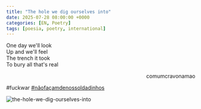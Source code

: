 ```yaml
---
title: "The hole we dig ourselves into"
date: 2025-07-28 08:00:00 +0000
categories: [EN, Poetry]
tags: [poesia, poetry, international]
---
```


<div style="color:Platinum">
One day we'll look<br>
Up and we'll feel<br>
The trench it took<br>
To bury all that's real<br>
</div>
<p style="text-align:right">comumcravonamao</p>

#fuckwar
[#nãofaçamdenossoldadinhos](/posts/nao-facam-de-nos-soldadinhos/)

![the-hole-we-dig-ourselves-into](/asstes/images/the-hole-we-dig-ourselves-into.png)
